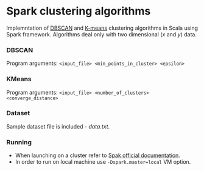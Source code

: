 # Spark clustering algorithms
Implemntation of [DBSCAN](https://en.wikipedia.org/wiki/DBSCAN) and [K-means](https://en.wikipedia.org/wiki/K-means_clustering) clustering algorithms in Scala using Spark framework. Algorithms deal only with two dimensional (*x* and *y*) data.

### DBSCAN
Program arguments: `<input_file> <min_points_in_cluster> <epsilon>`

### KMeans
Program arguments: `<input_file> <number_of_clusters> <converge_distance>`

### Dataset
Sample dataset file is included - *data.txt*.

### Running 
- When launching on a cluster refer to [Spak official documentation](https://spark.apache.org/docs/latest/ec2-scripts.html).
- In order to run on local machine use `-Dspark.master=local` VM option.